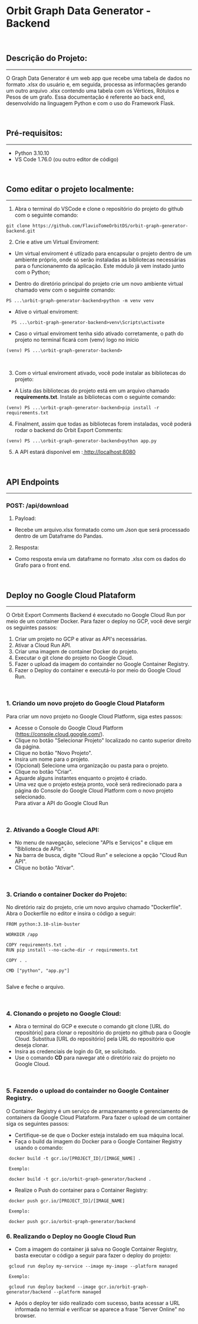 # Orbit Graph Data Generator - Backend

<br>

## Descrição do Projeto:


---

O Graph Data Generator é um web app que recebe uma tabela de dados no formato .xlsx do usuário e, em seguida, processa as informações gerando um outro arquivo .xlsx contendo uma tabela com os Vértices, Rótulos e Pesos de um grafo. Essa documentação é referente ao back end, desenvolvido na linguagem Python e com o uso do Framework Flask.


<br>

## Pré-requisitos:


---



*   Python 3.10.10
*   VS Code 1.76.0 (ou outro editor de código)

<br>

## Como editar o projeto localmente:


---



1. Abra o terminal do VSCode e clone o repositório do projeto do github com o seguinte comando: 
  ```
  git clone https://github.com/FlavioTomeOrbitDS/orbit-graph-generator-backend.git
  ```



2.  Crie e ative um Virtual Enviroment:


*   Um virtual enviroment é utlizado para encapsular o projeto dentro de um ambiente próprio, onde só serão instaladas as bibliotecas necessárias para o funcionanemto da aplicação. Este módulo já vem instado junto com o Python;



*   Dentro do diretório principal do projeto crie um novo ambiente virtual chamado venv com o seguinte comando:   
```
PS ...\orbit-graph-generator-backend>python -m venv venv
```

* Ative o virtual enviroment:
```
  PS ...\orbit-graph-generator-backend>venv\Scripts\activate
```
* Caso o virtual enviroment tenha sido ativado corretamente, o path do projeto no terminal ficará com (venv) logo no início
```
(venv) PS ...\orbit-graph-generator-backend>
```
<br>

3. Com o virtual enviroment ativado, você pode instalar as bibliotecas do projeto:

* A Lista das bibliotecas do projeto está em um arquivo chamado **requirements.txt**. Instale as bibliotecas com o seguinte comando:
```
(venv) PS ...\orbit-graph-generator-backend>pip install -r requirements.txt
```

4. Finalment, assim que todas as bibliotecas forem instaladas, você poderá rodar o backend do Orbit Export Comments:
```
(venv) PS ...\orbit-graph-generator-backend>python app.py
```

5. A API estará disponível em :[ http://localhost:8080](https://)

<br>

## API Endpoints
---
 ### POST: /api/download
1. Payload:<br>
* Recebe um arquivo.xlsx formatado como um Json que será processado dentro de um Dataframe do Pandas.

2. Resposta:
* Como resposta envia um dataframe no formato .xlsx com os dados do Grafo para o front end.

<br>

## Deploy no Google Cloud Plataform
---
O Orbit Export Comments Backend é executado no Google Cloud Run por meio de um container Docker. Para fazer o deploy no GCP, você deve sergir os seguintes passos:
1.   Criar um projeto no GCP e ativar as API's necessárias. 
2.   Ativar a Cloud Run API.
3.   Criar uma imagem de container Docker do projeto.
4.   Executar o git clone do projeto no Google Cloud.
5.   Fazer o upload da imagem do containder no Google Container Registry.
6.   Fazer o Deploy do container e executá-lo por meio do Google Cloud Run.

<br>

### 1.  Criando um novo projeto do Google Cloud Plataform
Para criar um novo projeto no Google Cloud Platform, siga estes passos:
* Acesse o Console do Google Cloud Platform (https://console.cloud.google.com/).
* Clique no botão "Selecionar Projeto" localizado no canto superior direito da página.
* Clique no botão "Novo Projeto".
* Insira um nome para o projeto.
* (Opcional) Selecione uma organização ou pasta para o projeto.
* Clique no botão "Criar".
* Aguarde alguns instantes enquanto o projeto é criado.
* Uma vez que o projeto esteja pronto, você será redirecionado para a página do Console do Google Cloud Platform com o novo projeto selecionado.  
Para ativar a API do Google Cloud Run 

<br>

### 2. Ativando a Google Cloud API:  
* No menu de navegação, selecione "APIs e Serviços" e clique em "Biblioteca de APIs".  
* Na barra de busca, digite "Cloud Run" e selecione a opção "Cloud Run API".  
* Clique no botão "Ativar".

<br>

### 3. Criando o container Docker do Projeto:  
No diretório raiz do projeto, crie um novo arquivo chamado "Dockerfile".  
Abra o Dockerfile no editor e insira o código a seguir:
```
FROM python:3.10-slim-buster

WORKDIR /app

COPY requirements.txt .
RUN pip install --no-cache-dir -r requirements.txt

COPY . .

CMD ["python", "app.py"]


```
Salve e feche o arquivo.

<br>

### 4. Clonando o projeto no Google Cloud:
* Abra o terminal do GCP e execute o comando git clone [URL do repositório] para clonar o repositório do projeto no github para o Google Cloud. Substitua [URL do repositório] pela URL do repositório que deseja clonar.
* Insira as credenciais de login do Git, se solicitado.
* Use o comando **CD** para navegar até o diretório raiz do projeto no Google Cloud.

<br>

### 5. Fazendo o upload do containder no Google Container Registry.
O Container Registry é um serviço de armazenamento e gerenciamento de containers da Google Cloud Plataform.
Para fazer o upload de um container siga os seguintes passos:
* Certifique-se de que o Docker esteja instalado em sua máquina local.
* Faça o build da imagem do Docker para o Google Container Registry usando o comando:
```
 docker build -t gcr.io/[PROJECT_ID]/[IMAGE_NAME] .

 Exemplo:

 docker build -t gcr.io/orbit-graph-generator/backend .
```
* Realize o Push do container para o Container Registry:
```
 docker push gcr.io/[PROJECT_ID]/[IMAGE_NAME]

 Exemplo:

 docker push gcr.io/orbit-graph-generator/backend 
```


### 6. Realizando o Deploy no Google Cloud Run
* Com a imagem do container já salva no Google Container Registry, basta executar o código a seguir para fazer o deploy do projeto:
```
 gcloud run deploy my-service --image my-image --platform managed 

 Exemplo:

 gcloud run deploy backend --image gcr.io/orbit-graph-generator/backend --platform managed
```
* Após o deploy ter sido realizado com sucesso, basta acessar a URL informada no termial e verificar se aparece a frase "Server Online" no browser.